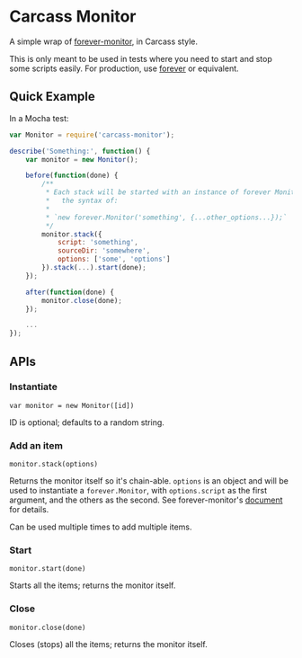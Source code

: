 # Carcass Monitor

A simple wrap of [forever-monitor](https://github.com/nodejitsu/forever-monitor), in Carcass style.

This is only meant to be used in tests where you need to start and stop some scripts easily. For production, use [forever](https://github.com/nodejitsu/forever) or equivalent.

## Quick Example

In a Mocha test:

```js
var Monitor = require('carcass-monitor');

describe('Something:', function() {
    var monitor = new Monitor();

    before(function(done) {
        /**
         * Each stack will be started with an instance of forever Monitor, in
         *   the syntax of:
         *
         * `new forever.Monitor('something', {...other_options...});`
         */
        monitor.stack({
            script: 'something',
            sourceDir: 'somewhere',
            options: ['some', 'options']
        }).stack(...).start(done);
    });

    after(function(done) {
        monitor.close(done);
    });

    ...
});
```

## APIs

### Instantiate

`var monitor = new Monitor([id])`

ID is optional; defaults to a random string.

### Add an item

`monitor.stack(options)`

Returns the monitor itself so it's chain-able. `options` is an object and will be used to instantiate a `forever.Monitor`, with `options.script` as the first argument, and the others as the second. See forever-monitor's [document](https://github.com/nodejitsu/forever-monitor#usage) for details.

Can be used multiple times to add multiple items.

### Start

`monitor.start(done)`

Starts all the items; returns the monitor itself.

### Close

`monitor.close(done)`

Closes (stops) all the items; returns the monitor itself.

